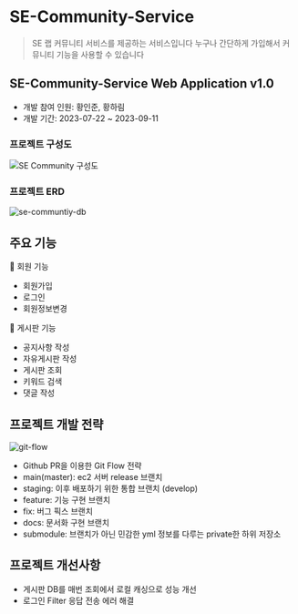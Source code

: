 # SE-Community-Service
> SE 랩 커뮤니티 서비스를 제공하는 서비스입니다
> 누구나 간단하게 가입해서 커뮤니티 기능을 사용할 수 있습니다

## SE-Community-Service Web Application v1.0
- 개발 참여 인원: 황인준, 황하림
- 개발 기간: 2023-07-22 ~ 2023-09-11

### 프로젝트 구성도
![SE Community 구성도](https://github.com/selab-hs/SE-Community-Service/assets/50690859/03c88d0b-6602-4cf2-bf7d-3a6c8b129859)

### 프로젝트 ERD
![se-communtiy-db](https://github.com/selab-hs/SE-Community-Service/assets/76032947/5b4e45a1-35b1-4ecf-943f-32b5dc41d651)


## 주요 기능
📑 회원 기능
- 회원가입
- 로그인
- 회원정보변경

📑 게시판 기능
- 공지사항 작성
- 자유게시판 작성
- 게시판 조회
- 키워드 검색
- 댓글 작성

## 프로젝트 개발 전략
![git-flow](https://github.com/selab-hs/SE-Community-Service/assets/50690859/86e2eaa2-a478-48d6-a86d-e5557133f6f4)

- Github PR을 이용한 Git Flow 전략
- main(master): ec2 서버 release 브랜치
- staging: 이후 배포하기 위한 통합 브랜치 (develop)
- feature: 기능 구현 브랜치
- fix: 버그 픽스 브랜치
- docs: 문서화 구현 브랜치
- submodule: 브랜치가 아닌 민감한 yml 정보를 다루는 private한 하위 저장소

## 프로젝트 개선사항
- 게시판 DB를 매번 조회에서 로컬 캐싱으로 성능 개선
- 로그인 Filter 응답 전송 에러 해결
